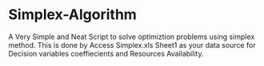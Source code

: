 # Simplex-Algorithm
A Very Simple and Neat Script to solve optimiztion problems using simplex method.
This is done by Access Simplex.xls Sheet1 as your data source for Decision variables coeffiecients and Resources Availability.
